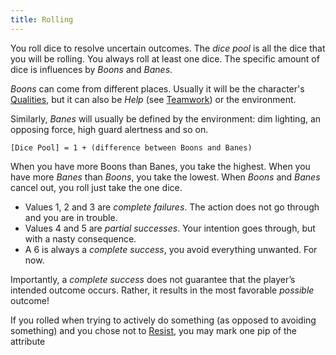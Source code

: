 ```yaml
---
title: Rolling
---
```


You roll dice to resolve uncertain outcomes. The _dice pool_ is all the dice that you will be rolling. You always roll at least one dice. The specific amount of dice is influences by _Boons_ and _Banes_.

_Boons_ can come from different places. Usually it will be the character's [Qualities](../qualities), but it can also be _Help_ (see [Teamwork](../teamwork)) or the environment.

Similarly, _Banes_ will usually be defined by the environment: dim lighting, an opposing force, high guard alertness and so on.

```center
[Dice Pool] = 1 + (difference between Boons and Banes)
```

When you have more Boons than Banes, you take the highest. When you have more _Banes_ than _Boons_, you take the lowest. When _Boons_ and _Banes_ cancel out, you roll just take the one dice.

- Values 1, 2 and 3 are _complete failures_. The action does not go through and you are in trouble.
- Values 4 and 5 are _partial successes_. Your intention goes through, but with a nasty consequence.
- A 6 is always a _complete success_, you avoid everything unwanted. For now.

Importantly, a _complete success_ does not guarantee that the player’s intended outcome occurs. Rather, it results in the most favorable _possible_ outcome!

If you rolled when trying to actively do something (as opposed to avoiding something) and you chose not to [Resist](../resisting), you may mark one pip of the attribute
